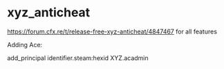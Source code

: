 # xyz_anticheat

https://forum.cfx.re/t/release-free-xyz-anticheat/4847467 for all features

Adding Ace: 

add_principal identifier.steam:hexid XYZ.acadmin
